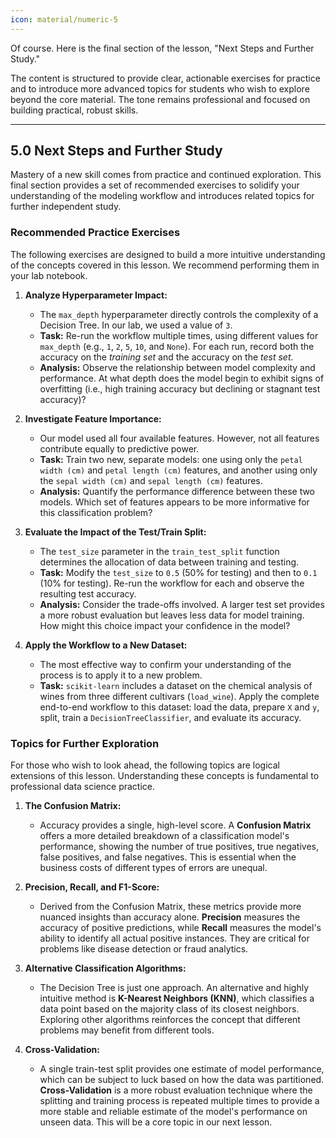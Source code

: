 ```yaml
---
icon: material/numeric-5
---
```


Of course. Here is the final section of the lesson, "Next Steps and Further Study."

The content is structured to provide clear, actionable exercises for practice and to introduce more advanced topics for students who wish to explore beyond the core material. The tone remains professional and focused on building practical, robust skills.

---

## 5.0 Next Steps and Further Study

Mastery of a new skill comes from practice and continued exploration. This final section provides a set of recommended exercises to solidify your understanding of the modeling workflow and introduces related topics for further independent study.

### Recommended Practice Exercises

The following exercises are designed to build a more intuitive understanding of the concepts covered in this lesson. We recommend performing them in your lab notebook.

1.  **Analyze Hyperparameter Impact:**
    * The `max_depth` hyperparameter directly controls the complexity of a Decision Tree. In our lab, we used a value of `3`.
    * **Task:** Re-run the workflow multiple times, using different values for `max_depth` (e.g., `1`, `2`, `5`, `10`, and `None`). For each run, record both the accuracy on the *training set* and the accuracy on the *test set*.
    * **Analysis:** Observe the relationship between model complexity and performance. At what depth does the model begin to exhibit signs of overfitting (i.e., high training accuracy but declining or stagnant test accuracy)?

2.  **Investigate Feature Importance:**
    * Our model used all four available features. However, not all features contribute equally to predictive power.
    * **Task:** Train two new, separate models: one using only the `petal width (cm)` and `petal length (cm)` features, and another using only the `sepal width (cm)` and `sepal length (cm)` features.
    * **Analysis:** Quantify the performance difference between these two models. Which set of features appears to be more informative for this classification problem?

3.  **Evaluate the Impact of the Test/Train Split:**
    * The `test_size` parameter in the `train_test_split` function determines the allocation of data between training and testing.
    * **Task:** Modify the `test_size` to `0.5` (50% for testing) and then to `0.1` (10% for testing). Re-run the workflow for each and observe the resulting test accuracy.
    * **Analysis:** Consider the trade-offs involved. A larger test set provides a more robust evaluation but leaves less data for model training. How might this choice impact your confidence in the model?

4.  **Apply the Workflow to a New Dataset:**
    * The most effective way to confirm your understanding of the process is to apply it to a new problem.
    * **Task:** `scikit-learn` includes a dataset on the chemical analysis of wines from three different cultivars (`load_wine`). Apply the complete end-to-end workflow to this dataset: load the data, prepare `X` and `y`, split, train a `DecisionTreeClassifier`, and evaluate its accuracy.

### Topics for Further Exploration

For those who wish to look ahead, the following topics are logical extensions of this lesson. Understanding these concepts is fundamental to professional data science practice.

1.  **The Confusion Matrix:**
    * Accuracy provides a single, high-level score. A **Confusion Matrix** offers a more detailed breakdown of a classification model's performance, showing the number of true positives, true negatives, false positives, and false negatives. This is essential when the business costs of different types of errors are unequal.

2.  **Precision, Recall, and F1-Score:**
    * Derived from the Confusion Matrix, these metrics provide more nuanced insights than accuracy alone. **Precision** measures the accuracy of positive predictions, while **Recall** measures the model's ability to identify all actual positive instances. They are critical for problems like disease detection or fraud analytics.

3.  **Alternative Classification Algorithms:**
    * The Decision Tree is just one approach. An alternative and highly intuitive method is **K-Nearest Neighbors (KNN)**, which classifies a data point based on the majority class of its closest neighbors. Exploring other algorithms reinforces the concept that different problems may benefit from different tools.

4.  **Cross-Validation:**
    * A single train-test split provides one estimate of model performance, which can be subject to luck based on how the data was partitioned. **Cross-Validation** is a more robust evaluation technique where the splitting and training process is repeated multiple times to provide a more stable and reliable estimate of the model's performance on unseen data. This will be a core topic in our next lesson.